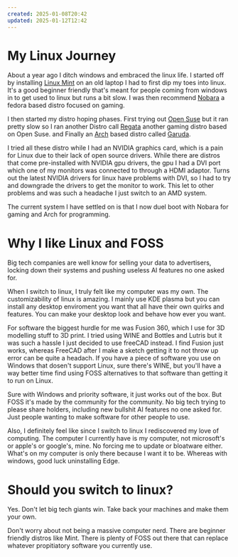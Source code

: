 ```yaml
---
created: 2025-01-08T20:42
updated: 2025-01-12T12:42
---
```

# My Linux Journey

About a year ago I ditch windows and embraced the linux life.
I started off by installing [Linux Mint](https://www.linuxmint.com/) on an old laptop I had to first dip my toes into linux. It's a good beginner friendly that's meant for people coming from windows in to get used to linux but runs a bit slow. I was then recommend [Nobara](https://nobaraproject.org/) a fedora based distro focused on gaming.

I then started my distro hoping phases. First trying out [Open Suse](https://www.opensuse.org/) but it ran pretty slow so I ran another Distro call [Regata](https://get.regataos.com.br/) another gaming distro based on Open Suse. and Finally an [Arch](https://archlinux.org/) based distro called [Garuda](https://garudalinux.org/).

I tried all these distro while I had an NVIDIA graphics card, which is a pain for Linux due to their lack of open source drivers. While there are distros that come pre-installed with NVIDIA gpu drivers, the gpu I had a DVI port which one of my monitors was connected to through a HDMI adaptor. Turns out the latest NVIDIA drivers for linux have problems with DVI, so I had to try and downgrade the drivers to get the monitor to work. This let to other problems and was such a headache I just switch to an AMD system.

The current system I have settled on is that I now duel boot with Nobara for gaming and Arch for programming. 

# Why I like Linux and FOSS

Big tech companies are well know for selling your data to advertisers, locking down their systems and pushing useless AI features no one asked for.

When I switch to linux, I truly felt like my computer was my own. The customizability of linux is amazing. I mainly use KDE plasma but you can install any desktop enviroment you want that all have their own quirks and features. You can make your desktop look and behave how ever you want. 

For software the biggest hurdle for me was Fusion 360, which I use for 3D modelling stuff to 3D print. I tried using WINE and Bottles and Lutris but it was such a hassle I just decided to use freeCAD instead. I find Fusion just works, whereas FreeCAD after I make a sketch getting it to not throw up error can be quite a headach. If you have a piece of software you use on Windows that dosen't support Linux, sure there's WINE, but you'll have a way better time find using FOSS alternatives to that software than getting it to run on Linux.

Sure with Windows and priority software, it just works out of the box. But FOSS it's made by the community for the community. No big tech trying to please share holders, including new bullshit AI features no one asked for. Just people wanting to make software for other people to use.

Also, I definitely feel like since I switch to linux I rediscovered my love of computing. The computer I currently have is my computer, not microsoft's or apple's or google's, mine. No forcing me to update or bloatware either. What's on my computer is only there because I want it to be. Whereas with windows, good luck uninstalling Edge.

# Should you switch to linux?

Yes. Don't let big tech giants win. Take back your machines and make them your own.

Don't worry about not being a massive computer nerd. There are beginner friendly distros like Mint. There is plenty of FOSS out there that can replace whatever propitiatory software you currently use.  